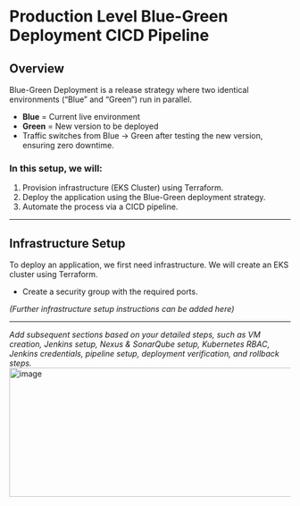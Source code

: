  # Production Level Blue-Green Deployment CICD Pipeline

## Overview
Blue-Green Deployment is a release strategy where two identical environments (“Blue” and “Green”) run in parallel.  
- **Blue** = Current live environment  
- **Green** = New version to be deployed  
- Traffic switches from Blue → Green after testing the new version, ensuring zero downtime.

### In this setup, we will:
1. Provision infrastructure (EKS Cluster) using Terraform.  
2. Deploy the application using the Blue-Green deployment strategy.  
3. Automate the process via a CICD pipeline.

---

## Infrastructure Setup

To deploy an application, we first need infrastructure. We will create an EKS cluster using Terraform.

- Create a security group with the required ports.

*(Further infrastructure setup instructions can be added here)*

---

*Add subsequent sections based on your detailed steps, such as VM creation, Jenkins setup, Nexus & SonarQube setup, Kubernetes RBAC, Jenkins credentials, pipeline setup, deployment verification, and rollback steps.*
<img width="975" height="231" alt="image" src="https://github.com/user-attachments/assets/4698e911-d66f-4400-b841-921d25d3b5b6" />

